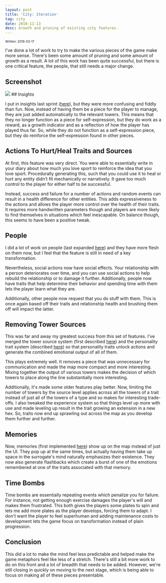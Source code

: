 ```yaml
---
layout: post
title: 'City: Iteration'
tag: city
date: 2018-11-13
desc: Growth and pruning of existing city features.
---
```


<p style="font-size:10px">Written: 2016-03-17


I've done a lot of work to try to make the various pieces of the game make more sense. There's been some amount of pruning and some amount of growth as a result. A lot of this work has been quite successful, but there is one critical feature, the people, that still needs a major change.

## Screenshot
<img src="/blogImages/SS_2016-03-17_01.png" />
## Insights

I put in insights last sprint ([here](/blog/city/construction)), but they were more confusing and fiddly than fun. Now, instead of having them be a piece for the player to manage, they are just added automatically to the relevant towers. This means that they no longer function as a piece for self-expression, but they do work as a reward, as a growth indicator and as a reflection of how the player has played thus far. So, while they do not function as a self-expression piece, but they do reinforce the self-expression found in other pieces.

## Actions To Hurt/Heal Traits and Sources

At first, this feature was very direct. You were able to essentially write in your diary about how much you love sport to reinforce the idea that you love sport. Procedurally generating this, such that you could use it to heal or hurt any entity didn't fit mechanically or narratively. It gave too much control to the player for either half to be successful.


Instead, success and failure for a number of actions and random events can result in a health difference for other entities. This adds expressiveness to the actions and allows the player more control over the health of their traits. It requires more handwritten parameters though and players are more likely to find themselves in situations which feel inescapable. On balance though, this seems to have been a positive tweak.

## People

I did a lot of work on people (last expanded [here](/blog/city/construction)) and they have more flesh on them now, but I feel that the feature is still in need of a key transformation.


Nevertheless, social actions now have social effects. Your relationship with a person deteriorates over time, and you can use social actions to help rebuild the relationship or to damage it further. Additionally, people now have traits that help determine their behavior and spending time with them lets the player learn what they are.


Additionally, other people now request that you do stuff with them. This is once again based off their traits and relationship health and brushing them off will impact the latter.

## Removing Tower Sources

This was far and away my greatest success from this set of features. I've merged the tower source system (first described [here](/blog/city/towerLife)) and the personality trait system (described [here](/blog/city/pieces)) so that personality traits unlock actions and generate the combined emotional output of all of them.


This plays extremely well. It removes a piece that was unnecessary for communication and made the map more compact and more interesting. Mixing together the output of various towers makes the decision of which towers to place along the line substantially more interesting.


Additionally, it's made some older features play better. Now, limiting the number of towers by the source level applies across all the towers of a trait instead of just all of the towers of a type and so makes for interesting trade-offs. I also tweaked the experience system so that things level up more with use and made leveling up result in the trait growing an extension in a new hex. So, traits now end up sprawling out across the map as you develop them further and further.

## Memories

Now, memories (first implemented [here](/blog/city/construction)) show up on the map instead of just the UI. They pop up at the same times, but actually having them take up space in the surrogate's mind naturally emphasizes their existence. They now also generate flashbacks which create a burst of one of the emotions remembered at one of the traits associated with that memory.

## Time Bombs

Time bombs are essentially repeating events which penalize you for failure. For instance, not getting enough exercise damages the player's will and makes them frustrated. This both gives the players some plates to spin and lets me add more plates as the player develops, forcing them to adapt. I don't want the player to feel superhuman and adding maintenance costs to development lets the game focus on transformation instead of plain progression.

## Conclusion

This did a lot to make the mind feel less predictable and helped make the game metaphors feel like less of a stretch. There's still a bit more work to do on this front and a lot of breadth that needs to be added. However, we're still closing in quickly on moving to the next stage, which is being able to focus on making all of these pieces presentable.

